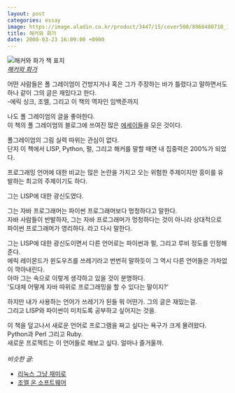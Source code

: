 ```yaml
---
layout: post
categories: essay
image: https://image.aladin.co.kr/product/3447/15/cover500/8968480710_1.jpg
title: 해커와 화가
date: 2008-03-23 16:09:00 +0900
---
```


![해커와 화가 책 표지](https://image.aladin.co.kr/product/3447/15/cover500/8968480710_1.jpg)  
*[해커와 화가](https://www.aladin.co.kr/shop/wproduct.aspx?ItemId=34471523)*

어떤 사람들은 폴 그레이엄이 건방지거나 혹은 그가 주장하는 바가 틀렸다고 말하면서도 하나 같이 그의 글은 재밌다고 한다.  
-에릭 싱크, 조엘, 그리고 이 책의 역자인 임백준까지

나도 폴 그레이엄의 글을 좋아한다.  
이 책의 폴 그레이엄의 블로그에 쓰여진 많은 [에세이들](http://www.paulgraham.com/articles.html)을 모은 것이다.

폴그레이엄의 그림 실력 따위는 관심이 없다.  
단지 이 책에서 LISP, Python, 펄, 그리고 해커를 말할 때면 내 집중력은 200%가 되었다.

프로그래밍 언어에 대한 비교는 많은 논란을 가지고 오는 위험한 주제이지만 흥미를 유발하는 최고의 주제이기도 하다.

그는 LISP에 대한 광신도였다.

그는 자바 프로그래머는 파이썬 프로그래머보다 멍청하다고 말한다.  
자바 사람들이 반발하자, 그는 자바 프로그래머가 멍청하다는 것이 아니라 상대적으로 파이썬 프로그래머가 영리하다. 라고 다시 말한다.

그는 LISP에 대한 광신도이면서 다른 언어로는 파이썬과 펄, 그리고 루비 정도를 인정해준다.  
에릭 레이몬드가 윈도우즈를 쓰레기라고 번번히 말하듯이 그 역시 다른 언어들은 가차없이 깍아내린다.  
아마 그는 속으로 이렇게 생각하고 있을 것이 분명하다.  
'도대체 어떻게 자바 따위로 프로그래밍을 할 수 있다는 말이지?'

하지만 내가 사용하는 언어가 쓰레기가 된들 뭐 어떤가. 그의 글은 재밌는걸.  
그리고 LISP와 파이썬이 미치도록 공부하고 싶어지는 것을.

이 책을 덮고나서 새로운 언어로 프로그램을 짜고 싶다는 욕구가 크게 몰려왔다.    
Python과 Perl 그리고 Ruby.  
새로운 프로젝트는 이 언어들로 해보고 싶다. 얼마나 즐거울까.
<br>
<br>
*비슷한 글:*
* [리눅스 그냥 재미로](/essay/2008/08/20/just-for-fun.html)
* [조엘 온 소프트웨어](/essay/2012/02/12/joel-on-software.html)